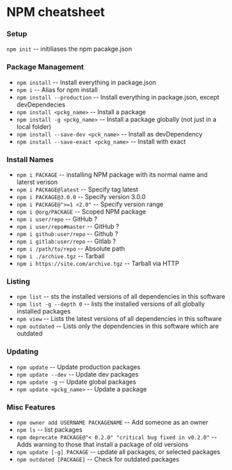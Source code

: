 # NPM cheatsheet

### Setup

`npm init` -- initiliases the npm pacakge.json

### Package Management

- `npm install` -- Install everything in package.json
- `npm i` -- Alias for npm install
- `npm install --production` -- Install everything in package.json, except devDependecies
- `npm install <pckg_name>` -- Install a package
- `npm install -g <pckg_name>` -- Install a package globally (not just in a local folder)
- `npm install --save-dev <pck_name>` -- Install as devDependency
- `npm install --save-exact <pckg_name>` -- Install with exact

### Install Names

- `npm i PACKAGE` -- installing NPM package with its normal name and laterst verison
- `npm i PACKAGE@latest` -- Specify tag latest
- `npm i PACKAGE@3.0.0` -- Specify version 3.0.0
- `npm i PACKAGE@">=1 <2.0"` -- Specify version range
- `npm i @org/PACKAGE` -- Scoped NPM package
- `npm i user/repo` -- GitHub ?
- `npm i user/repo#master` -- GitHub ?
- `npm i github:user/repo` -- Github ?
- `npm i gitlab:user/repo` -- Gitlab ? 
- `npm i /path/to/repo` -- Absolute path
- `npm i ./archive.tgz` -- Tarball
- `npm i https://site.com/archive.tgz` -- Tarball via HTTP

### Listing

- `npm list` -- sts the installed versions of all dependencies in this software
- `npm list -g --depth 0` -- lists the installed versions of all globally installed packages
- `npm view` -- Lists the latest versions of all dependencies in this software
- `npm outdated` -- Lists only the dependencies in this software which are outdated

### Updating

- `npm update` -- Update production packages
- `npm update --dev` -- Update dev packages
- `npm update -g` -- Update global packages
- `npm update <pckg_name>` -- Update a package

### Misc Features

- `npm owner add USERNAME PACKAGENAME` -- Add someone as an owner
- `npm ls` -- list packages
- `npm deprecate PACKAGE@"< 0.2.0" "critical bug fixed in v0.2.0"` -- Adds warning to those that install a package of old versions
- `npm update [-g] PACKAGE` -- update all packages, or selected packages
- `npm outdated [PACKAGE]` -- Check for outdated packages




